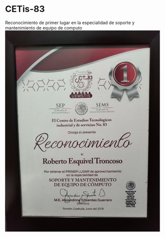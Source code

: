 # CETis-83
Reconocimiento de primer lugar en la especialidad de soporte y mantenimiento de equipo de computo 
![Reconocimiento-CETis83](https://github.com/RETBOT/CETis-83/blob/main/reconocimiento%20primer%20lugar.jpg)
